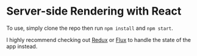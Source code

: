 # Server-side Rendering with React

To use, simply clone the repo then run `npm install` and `npm start`.


I highly recommend checking out [Redux](https://github.com/reactjs/redux) or [Flux](https://facebook.github.io/flux/) to handle the state of the app instead.


